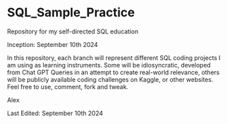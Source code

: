 # SQL_Sample_Practice 

Repository for my self-directed SQL education <br/>

Inception: September 10th 2024<br/>

In this repository, each branch will represent different SQL coding projects I am using as learning instruments. Some will be idiosyncratic, developed from Chat GPT Queries in an attempt to create real-world relevance, others will be publicly available coding challenges on Kaggle, or other websites. Feel free to use, comment, fork and tweak.

Alex

Last Edited: September 10th 2024
